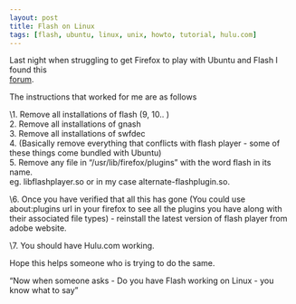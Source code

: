 ```yaml
---
layout: post
title: Flash on Linux
tags: [flash, ubuntu, linux, unix, howto, tutorial, hulu.com]
---
```


Last night when struggling to get Firefox to play with Ubuntu and Flash
I found this \
<a href="https://answers.launchpad.net/ubuntu/+source/firefox-3.0/+question/57822">forum</a>.

The instructions that worked for me are as follows

\1. Remove all installations of flash (9, 10.. )\
2. Remove all installations of gnash\
3. Remove all installations of swfdec\
4. (Basically remove everything that conflicts with flash player - some
of these things come bundled with Ubuntu)\
5. Remove any file in “/usr/lib/firefox/plugins” with the word flash in
its name. \
eg. libflashplayer.so or in my case alternate-flashplugin.so.

\6. Once you have verified that all this has gone (You could use
about:plugins url in your firefox to see all the plugins you have along
with their associated file types) - reinstall the latest version of
flash player from adobe website.

\7. You should have Hulu.com working.

Hope this helps someone who is trying to do the same.

“Now when someone asks - Do you have Flash working on Linux - you know
what to say”

